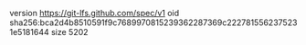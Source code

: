 version https://git-lfs.github.com/spec/v1
oid sha256:bca2d4b8510591f9c7689970815239362287369c2227815562375231e5181644
size 5202
